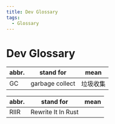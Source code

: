 ```yaml
---
title: Dev Glossary
tags:
  - Glossary
---
```


# Dev Glossary

| abbr. | stand for       | mean     |
| ----- | --------------- | -------- |
| GC    | garbage collect | 垃圾收集 |

| abbr. | stand for          | mean |
| ----- | ------------------ | ---- |
| RIIR  | Rewrite It In Rust |
